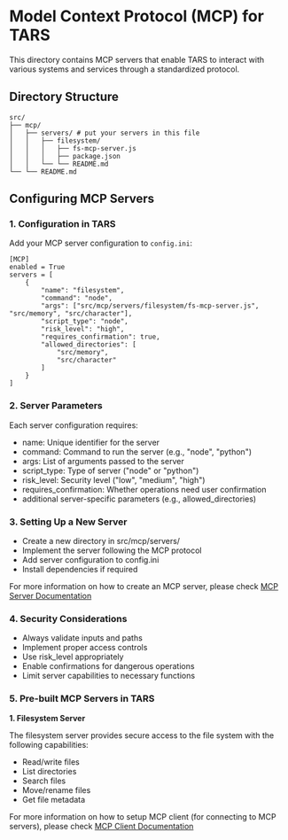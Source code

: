 
# Model Context Protocol (MCP) for TARS

This directory contains MCP servers that enable TARS to interact with various systems and services through a standardized protocol.

## Directory Structure

    src/
    ├── mcp/
    │   ├── servers/ # put your servers in this file
    │   │   ├── filesystem/
    │   │   │   ├── fs-mcp-server.js
    │   │   │   ├── package.json     
    │   │   └── └── README.md
    └── └── README.md

## Configuring MCP Servers

### 1. Configuration in TARS

Add your MCP server configuration to `config.ini`:


    [MCP]
    enabled = True
    servers = [
        {
            "name": "filesystem",
            "command": "node",
            "args": ["src/mcp/servers/filesystem/fs-mcp-server.js", "src/memory", "src/character"],
            "script_type": "node",
            "risk_level": "high",
            "requires_confirmation": true,
            "allowed_directories": [
                "src/memory",
                "src/character"
            ]
        }
    ]

### 2. Server Parameters

Each server configuration requires:

 - name: Unique identifier for the server 
 - command: Command to run the server (e.g., "node", "python") 
 - args: List of arguments passed to the server 
 - script_type: Type of server ("node" or "python") 
 - risk_level: Security level ("low", "medium", "high") 
 - requires_confirmation: Whether operations need user confirmation 
 - additional server-specific parameters (e.g., allowed_directories)
 
### 3. Setting Up a New Server
 - Create a new directory in src/mcp/servers/ 
 - Implement the server following the MCP protocol 
 - Add server configuration to config.ini
 - Install dependencies if required

For more information on how to create an MCP server, please check [MCP Server Documentation](https://modelcontextprotocol.io/quickstart/server)

### 4. Security Considerations
 - Always validate inputs and paths
 - Implement proper access controls
 - Use risk_level appropriately
 - Enable confirmations for dangerous operations
 - Limit server capabilities to necessary functions

### 5. Pre-built MCP Servers in TARS

**1. Filesystem Server**

The filesystem server provides secure access to the file system with the following capabilities:
 - Read/write files 
 - List directories 
 - Search files 
 - Move/rename files 
 - Get file metadata

For more information on how to setup MCP client (for connecting to MCP servers), please check [MCP Client Documentation](https://modelcontextprotocol.io/quickstart/client)
